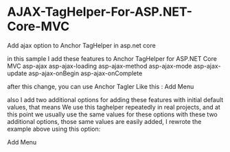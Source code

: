 # AJAX-TagHelper-For-ASP.NET-Core-MVC
Add ajax option to Anchor TagHelper in asp.net core 

in this sample I add these features to Anchor TagHelper for ASP.NET Core MVC
asp-ajax
asp-ajax-loading
asp-ajax-method
asp-ajax-mode
asp-ajax-update
asp-ajax-onBegin
asp-ajax-onComplete

after this change, you can use Anchor Tagler Like this :
 <a asp-action="create" asp-controller="sitemenu" asp-area="admin"
                        asp-ajax="true"
                        asp-ajax-method="get" 
                        asp-ajax-mode="replace"
                        asp-ajax-loading="ajaxloading"
                        asp-ajax-update="modalContent"
                        asp-ajax-onBegin="showModal()"
                        asp-ajax-onComplete=""
                        class="btn btn-success btn-icon-split">
                        <span class="icon text-white-50"><i class="fas fa-plus"></i></span>
                        <span class="text"> Add Menu </span>
  </a>
  
also I add two additional options for adding these features with initial default values, 
that means
We use this taghelper repeatedly in real projects, and at this point we usually use the same values for these options
with these two additional options, those same values are easily added, 
I rewrote the example above using this option:

<a asp-action="create" asp-controller="sitemenu" asp-area="admin"
                        asp-ajax-default-values="true"
                        asp-ajax-default-functions="true"
                        class="btn btn-success btn-icon-split">
                        <span class="icon text-white-50"><i class="fas fa-plus"></i></span>
                        <span class="text"> Add Menu </span>
</a>

